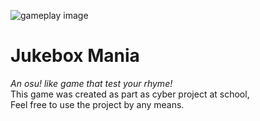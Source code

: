 ![gameplay image](https://user-images.githubusercontent.com/46165604/224511114-89ab700e-5813-4823-9c00-721a4a58019f.png)
# Jukebox Mania

*An osu! like game that test your rhyme!*\
This game was created as part as cyber project at school,\
Feel free to use the project by any means.
